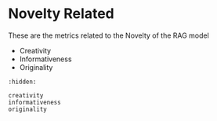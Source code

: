 # Novelty Related

These are the metrics related to the Novelty of the RAG model

- Creativity
- Informativeness
- Originality

```{toctree}
:hidden:

creativity
informativeness
originality
```